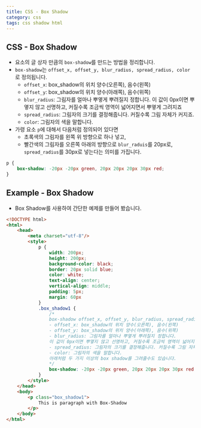 ```yaml
---
title: CSS - Box Shadow
category: css
tags: css shadow html
---
```


## CSS - Box Shadow

- 요소의 글 상자 만큼의 `box-shadow`를 만드는 방법을 정리합니다.
- `box-shadow`는 `offset_x, offset_y, blur_radius, spread_radius, color`로 정의됩니다.
  - `offset_x`: box_shadow의 위치 양수(오른쪽), 음수(왼쪽)
  - `offset_y`: box_shadow의 위치 양수(아래쪽), 음수(위쪽)
  - `blur_radius`: 그림자를 얼마나 뿌옇게 뿌려질지 정합니다. 
  이 값이 0px이면 뿌옇지 않고 선명하고, 커질수록 조금씩 영역이 넓어지면서 뿌옇게 그려지죠
  - `spread_radius`: 그림자의 크기를 결정해줍니다. 커질수록 그림 자체가 커지죠.
  - `color`: 그림자의 색을 말합니다.
- 가령 요소 `p`에 대해서 다음처럼 정의되어 있다면
  - 초록색의 그림자를 왼쪽 위 방향으로 하나 넣고, 
  - 빨간색의 그림자를 오른쪽 아래의 방향으로 `blur_raduis`를 20px로, `spread_radius`를 30px로 넣는다는 의미를 가집니다.

```css
p {
    box-shadow: -20px -20px green, 20px 20px 20px 30px red;
}
```

## Example - Box Shadow

- Box Shadow를 사용하여 간단한 예제를 만들어 봤습니다.

```html
<!DOCTYPE html>
<html>
    <head>
        <meta charset="utf-8"/>
        <style>
            p {
                width: 200px;
                height: 200px;
                background-color: black;
                border: 20px solid blue;
                color: white;
                text-align: center;
                vertical-align: middle;
                padding: 5px;
                margin: 60px
            }
            .box_shadow1 {
                /*
                box-shadow offset_x, offset_y, blur_radius, spread_radius, color
                - offset_x: box_shadow의 위치 양수(오른쪽), 음수(왼쪽)
                - offset_y: box_shadow의 위치 양수(아래쪽), 음수(위쪽)
                - blur_radius: 그림자를 얼마나 뿌옇게 뿌려질지 정합니다. 
                이 값이 0px이면 뿌옇지 않고 선명하고, 커질수록 조금씩 영역이 넓어지면서 뿌옇게 그려지죠
                - spread_radius: 그림자의 크기를 결정해줍니다. 커질수록 그림 자체가 커지죠.
                - color: 그림자의 색을 말합니다.
                아래처럼 두 가지 이상의 box shadow를 그려줄수도 있습니다.
                */
                box-shadow: -20px -20px green, 20px 20px 20px 30px red;
            }
        </style>
    </head>
    <body>
        <p class="box_shadow1">
            This is paragraph with Box-Shadow
        </p>
    </body>
</html>
```
